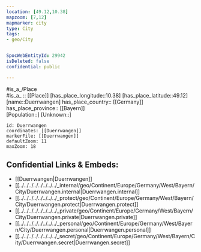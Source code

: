 ```yaml
---
location: [49.12,10.38] 
mapzoom: [7,12] 
mapmarker: city 
type: City
tags:
- geo/City


SpocWebEntityId: 29942
isDeleted: false
confidential: public

---
```

#is_a_/Place  
#is_a_ :: [[Place]] 
[has_place_longitude::10.38] 
[has_place_latitude::49.12] 
[name::Duerrwangen] 
has_place_country:: [[Germany]]  
has_place_province:: [[Bayern]]  
[Population::] 
[Unknown::] 


```leaflet
id: Duerrwangen
coordinates: [[Duerrwangen]] 
markerFile: [[Duerrwangen]] 
defaultZoom: 11 
maxZoom: 18
```


## Confidential Links & Embeds: 
- [[Duerrwangen|Duerrwangen]]  
- [[../../../../../../../../_internal/geo/Continent/Europe/Germany/West/Bayern/City/Duerrwangen.internal|Duerrwangen.internal]] 
- [[../../../../../../../../_protect/geo/Continent/Europe/Germany/West/Bayern/City/Duerrwangen.protect|Duerrwangen.protect]] 
- [[../../../../../../../../_private/geo/Continent/Europe/Germany/West/Bayern/City/Duerrwangen.private|Duerrwangen.private]] 
- [[../../../../../../../../_personal/geo/Continent/Europe/Germany/West/Bayern/City/Duerrwangen.personal|Duerrwangen.personal]] 
- [[../../../../../../../../_secret/geo/Continent/Europe/Germany/West/Bayern/City/Duerrwangen.secret|Duerrwangen.secret]] 
